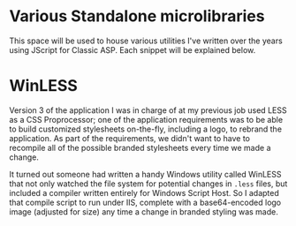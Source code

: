 # Various Standalone microlibraries
This space will be used to house various utilities I've written over the years using JScript for Classic ASP.
Each snippet will be explained below.

# WinLESS
Version 3 of the application I was in charge of at my previous job used LESS as a CSS Proprocessor; one of the
application requirements was to be able to build customized stylesheets on-the-fly, including a logo, to rebrand
the application. As part of the requirements, we didn't want to have to recompile all of the possible branded
stylesheets every time we made a change.

It turned out someone had written a handy Windows utility called WinLESS that not only watched the file system for
potential changes in `.less` files, but included a compiler written entirely for Windows Script Host. So I adapted
that compile script to run under IIS, complete with a base64-encoded logo image (adjusted for size) any time a 
change in branded styling was made.

